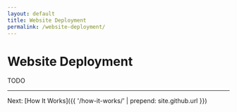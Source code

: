 ```yaml
---
layout: default
title: Website Deployment
permalink: /website-deployment/
---
```


# Website Deployment

TODO


-----

Next: [How It Works]({{ '/how-it-works/' | prepend: site.github.url }})

